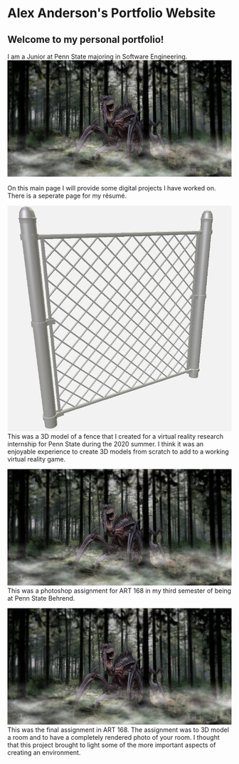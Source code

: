 # Alex Anderson's Portfolio Website
## Welcome to my personal portfolio!

I am a Junior at Penn State majoring in Software Engineering.
![This is a picture of me taken at the 2018 career fair at Behrend](/docs/images/Forest.png)

On this main page I will provide some digital projects I have worked on. 
              There is a seperate page for my résumé.

![3D model of a fence that I made for an internship](/docs/images/Fence.PNG)
This was a 3D model of a fence that I created for a virtual reality research internship for Penn State during the 2020 summer. I think it was an enjoyable experience to create 3D models from scratch to add to a working virtual reality game.

![Photoshopped picture of a monster in a forest](/docs/images/Forest.png)
This was a photoshop assignment for ART 168 in my third semester of being at Penn State Behrend.

![Rendered photo of a 3D modeled room](/docs/images/Forest.png)
This was the final assignment in ART 168. The assignment was to 3D model a room and to have a completely rendered photo of your room. I thought that this project brought to light some of the more important aspects of creating an environment.
